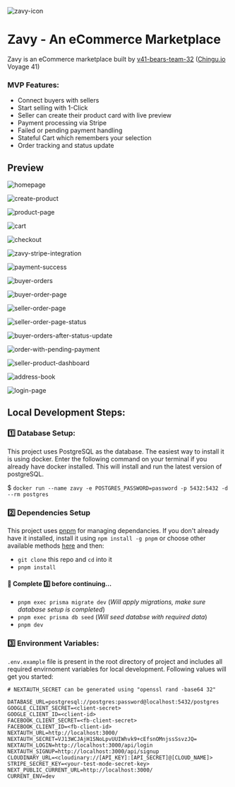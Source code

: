 ![zavy-icon](https://raw.githubusercontent.com/chingu-voyages/v41-bears-team-32/main/public/favicon.ico)

# Zavy - An eCommerce Marketplace

Zavy is an eCommerce marketplace built by [v41-bears-team-32](https://github.com/chingu-voyages/v41-bears-team-32) ([Chingu.io](https://www.chingu.io/) Voyage 41)

### MVP Features:

- Connect buyers with sellers
- Start selling with 1-Click
- Seller can create their product card with live preview
- Payment processing via Stripe
- Failed or pending payment handling
- Stateful Cart which remembers your selection
- Order tracking and status update

## Preview

![homepage](https://raw.githubusercontent.com/arslanastral/zavy-ecommerce/main/preview/Homepage.png)

![create-product](https://raw.githubusercontent.com/arslanastral/zavy-ecommerce/main/preview/create-product.png)

![product-page](https://raw.githubusercontent.com/arslanastral/zavy-ecommerce/main/preview/product-page.png)

![cart](https://raw.githubusercontent.com/arslanastral/zavy-ecommerce/main/preview/cart.png)

![checkout](https://raw.githubusercontent.com/arslanastral/zavy-ecommerce/main/preview/checkout.png)

![zavy-stripe-integration](https://raw.githubusercontent.com/arslanastral/zavy-ecommerce/main/preview/custom-stripe.png)

![payment-success](https://raw.githubusercontent.com/arslanastral/zavy-ecommerce/main/preview/payment-success.png)

![buyer-orders](https://raw.githubusercontent.com/arslanastral/zavy-ecommerce/main/preview/buyer-order.png)

![buyer-order-page](https://raw.githubusercontent.com/arslanastral/zavy-ecommerce/main/preview/buyer-order-page.png)

![seller-order-page](https://raw.githubusercontent.com/arslanastral/zavy-ecommerce/main/preview/seller-order-page.png)

![seller-order-page-status](https://raw.githubusercontent.com/arslanastral/zavy-ecommerce/main/preview/seller-order-page-status.png)

![buyer-orders-after-status-update](https://raw.githubusercontent.com/arslanastral/zavy-ecommerce/main/preview/buyer-orders-updated-status.png)

![order-with-pending-payment](https://raw.githubusercontent.com/arslanastral/zavy-ecommerce/main/preview/buyer-order-page-pending-payment.png)

![seller-product-dashboard](https://raw.githubusercontent.com/arslanastral/zavy-ecommerce/main/preview/seller-products.png)

![address-book](https://raw.githubusercontent.com/arslanastral/zavy-ecommerce/main/preview/address-book.png)

![login-page](https://raw.githubusercontent.com/arslanastral/zavy-ecommerce/main/preview/login.png)

## Local Development Steps:

### 1️⃣ Database Setup:

This project uses PostgreSQL as the database. The easiest way to install it is using docker. Enter the following command on your terminal if you already have docker installed. This will install and run the latest version of postgreSQL.

$ `docker run --name zavy -e POSTGRES_PASSWORD=password -p 5432:5432 -d --rm postgres`

### 2️⃣ Dependencies Setup

This project uses [pnpm](https://pnpm.io/) for managing dependancies. If you don't already have it installed, install it using `npm install -g pnpm` or choose other available methods [here](https://pnpm.io/installation) and then:

- `git clone` this repo and `cd` into it
- `pnpm install`

#### 🛑 Complete 3️⃣ before continuing...

- `pnpm exec prisma migrate dev` (_Will apply migrations, make sure database setup is completed_)
- `pnpm exec prisma db seed` (_Will seed databse with required data_)
- `pnpm dev`

### 3️⃣ Environment Variables:

`.env.example` file is present in the root directory of project and includes all required envirnoment variables for local development. Following values will get you started:

```
# NEXTAUTH_SECRET can be generated using "openssl rand -base64 32"

DATABASE_URL=postgresql://postgres:password@localhost:5432/postgres
GOOGLE_CLIENT_SECRET=<client-secret>
GOOGLE_CLIENT_ID=<client-id>
FACEBOOK_CLIENT_SECRET=<fb-client-secret>
FACEBOOK_CLIENT_ID=<fb-client-id>
NEXTAUTH_URL=http://localhost:3000/
NEXTAUTH_SECRET=VJ13WCJAjH1SNoLpvUUIWhvk9+cEfsnOMnjssSsvzJQ=
NEXTAUTH_LOGIN=http://localhost:3000/api/login
NEXTAUTH_SIGNUP=http://localhost:3000/api/signup
CLOUDINARY_URL=<cloudinary://[API_KEY]:[API_SECRET]@[CLOUD_NAME]>
STRIPE_SECRET_KEY=<your-test-mode-secret-key>
NEXT_PUBLIC_CURRENT_URL=http://localhost:3000/
CURRENT_ENV=dev
```
